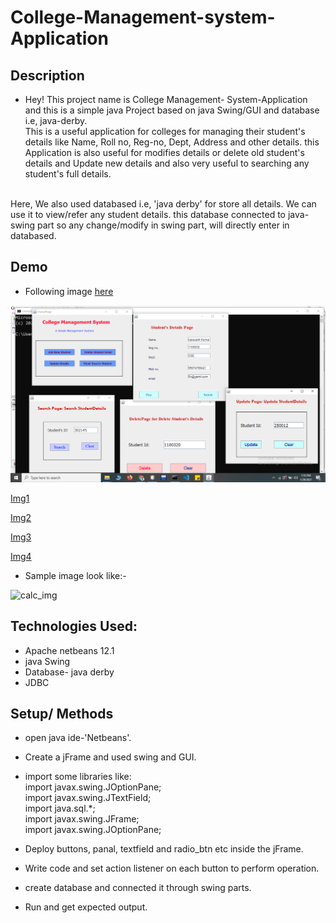 # College-Management-system-Application


## Description
  * Hey! This project name is College Management- System-Application and this is a simple java Project based on java Swing/GUI and database i.e, java-derby. 
  <br> This is a useful application for colleges for managing their student's details like Name, Roll no, Reg-no, Dept, Address and other details.
  this Application is also useful for modifies details or delete old student's details and Update new details 
  and also very useful  to searching  any student's full details.
  <br>
  Here, We also used databased i.e, 'java derby' for store all details. We can use it to view/refer any student details. this database connected to java-swing part so any change/modify in swing part, will directly enter in databased.
  
## Demo
  * Following image [here](https://raw.githubusercontent.com/Saurabh-pec/Collage-Management-system-Application/master/2%20Screenshot%20(361).png) 
  
  ![Demo](https://raw.githubusercontent.com/Saurabh-pec/Collage-Management-system-Application/master/3%20Screenshot%20(380).png)
  
  [Img1](https://raw.githubusercontent.com/Saurabh-pec/Collage-Management-system-Application/master/1%20Screenshot%20(362).png) 
  
  [Img2](https://raw.githubusercontent.com/Saurabh-pec/Collage-Management-system-Application/master/3%20Screenshot%20(380).png)
  
  [Img3](https://raw.githubusercontent.com/Saurabh-pec/Collage-Management-system-Application/master/Screenshot%20(364).png)
  
  [Img4](https://raw.githubusercontent.com/Saurabh-pec/Collage-Management-system-Application/master/2%20Screenshot%20(361).png)
  
  * Sample image look like:- 
  
  ![calc_img](https://raw.githubusercontent.com/Saurabh-pec/College-Management-system-Application/master/rsz_1_screenshot_362.jpg)
  
## Technologies Used:
  * Apache netbeans 12.1
  * java Swing
  * Database- java derby
  * JDBC
  
  
## Setup/ Methods
* open java ide-'Netbeans'.
* Create a jFrame and used swing and GUI.
* import some libraries 
like: <br> 
       import javax.swing.JOptionPane;<br>
       import javax.swing.JTextField;<br>
       import java.sql.*;<br>
       import javax.swing.JFrame;<br>
       import javax.swing.JOptionPane;<br>

* Deploy buttons, panal, textfield and radio_btn etc inside the jFrame.
* Write code and set action listener on each button to perform operation.
* create database and connected it through swing parts.
* Run and get expected output.





 

